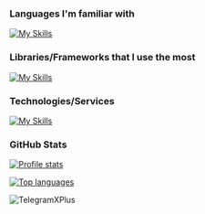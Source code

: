 ### Languages I'm familiar with

[![My Skills](https://skillicons.dev/icons?i=py,js,ts,c,nim,lua,bash)](https://skillicons.dev)

### Libraries/Frameworks that I use the most

[![My Skills](https://skillicons.dev/icons?i=flask,fastapi,svelte,jquery,prisma)](https://skillicons.dev)

### Technologies/Services

[![My Skills](https://skillicons.dev/icons?i=sqlite,postgres,mysql,supabase,mongodb,obsidian,nodejs,raspberrypi)](https://skillicons.dev)

### GitHub Stats

[![Profile stats](https://github-readme-stats.vercel.app/api?username=TelegramXPlus&theme=react&title_color=36BCF7&bg_color=2a2f38&hide_border=true&count_private=true)](https://github.com/anuraghazra/github-readme-stats)

[![Top languages](https://github-readme-stats.vercel.app/api/top-langs/?username=TelegramXPlus&layout=compact&theme=react&title_color=36BCF7&bg_color=2a2f38&hide_border=true&count_private=true)](https://github.com/anuraghazra/github-readme-stats)
<p align="left"> <img src="https://komarev.com/ghpvc/?username=TelegramXPlus&label=Profile%20views&color=0e75b6&style=flat" alt="TelegramXPlus" /> </p>
